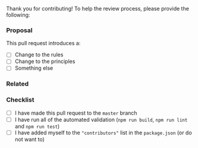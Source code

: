 Thank you for contributing! To help the review process, please provide the following:

### Proposal
This pull request introduces a:

- [ ] Change to the rules
- [ ] Change to the principles
- [ ] Something else

<!-- Provide a short description of the change you are proposing and the reasons for it. -->

### Related
<!-- Provide links to any associated pull requests or issues. You can use `#123` to link to a PR or issue in this repository, or `user/repo#123` to link to other repositories. If none, just type N/A. -->

### Checklist

- [ ] I have made this pull request to the `master` branch
- [ ] I have run all of the automated validation (`npm run build`, `npm run lint` and `npm run test`)
- [ ] I have added myself to the `"contributors"` list in the `package.json` (or do not want to)
